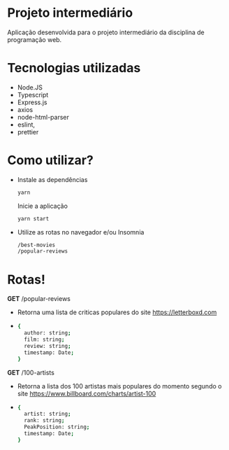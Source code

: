 # Projeto intermediário

Aplicação desenvolvida para o projeto intermediário da disciplina de programação web.

# Tecnologias utilizadas
  - Node.JS
  - Typescript
  - Express.js
  - axios
  - node-html-parser
  - eslint,
  - prettier

# Como utilizar?

  - Instale as dependências
    ```sh
    yarn
    ```
    Inicie a aplicação
    ```sh
    yarn start
    ```
  - Utilize as rotas no navegador e/ou Insomnia
    ```sh
    /best-movies
    /popular-reviews
    ```

# Rotas!

**GET** /popular-reviews
  - Retorna uma lista de criticas populares do site https://letterboxd.com
  - ```sh
    {
      author: string;
      film: string;
      review: string;
      timestamp: Date;
    }
    ```

**GET** /100-artists
  - Retorna a lista dos 100 artistas mais populares do momento segundo o site https://www.billboard.com/charts/artist-100
  - ```sh
    {
      artist: string;
      rank: string;
      PeakPosition: string;
      timestamp: Date;
    }
    ```

